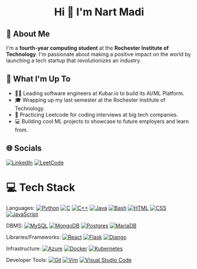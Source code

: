 <h1 align="center">Hi 👋 I'm Nart Madi</h1>

## 💫 About Me
I'm a **fourth-year computing student** at the **Rochester Institute of Technology**. I'm passionate about making a positive impact on the world by launching a tech startup that revolutionizes an industry.

## 🚀 What I'm Up To

- 👨‍💻 Leading software engineers at Kubar.io to build its AI/ML Platform.
- 🎓 Wrapping up my last semester at the Rochester Institute of Technology.
- 🦾 Practicing Leetcode for coding interviews at big tech companies.
- 💻 Building cool ML projects to showcase to future employers and learn from.


## 🌐 Socials
[![LinkedIn](https://img.shields.io/badge/Linkedin-%230077B5.svg?logo=linkedin&logoColor=white)](https://www.linkedin.com/in/nartmadi)
[![LeetCode](https://img.shields.io/badge/LeetCode-000000?logo=LeetCode&logoColor=#d16c06)](https://leetcode.com/nartmadi)



# 💻 Tech Stack
Languages: 
[![Python](https://img.shields.io/badge/Python-3776AB?logo=python&logoColor=fff)](#)
[![C](https://img.shields.io/badge/C-00599C?logo=c&logoColor=white)](#)
[![C++](https://img.shields.io/badge/C++-%2300599C.svg?logo=c%2B%2B&logoColor=white)](#)
[![Java](https://img.shields.io/badge/Java-%23ED8B00.svg?logo=openjdk&logoColor=white)](#)
[![Bash](https://img.shields.io/badge/Bash-4EAA25?logo=gnubash&logoColor=fff)](#)
[![HTML](https://img.shields.io/badge/HTML-%23E34F26.svg?logo=html5&logoColor=white)](#)
[![CSS](https://img.shields.io/badge/CSS-1572B6?logo=css3&logoColor=fff)](#)
[![JavaScript](https://img.shields.io/badge/JavaScript-F7DF1E?logo=javascript&logoColor=000)](#)

DBMS:
[![MySQL](https://img.shields.io/badge/MySQL-4479A1?logo=mysql&logoColor=fff)](#)
[![MongoDB](https://img.shields.io/badge/MongoDB-%234ea94b.svg?logo=mongodb&logoColor=white)](#)
[![Postgres](https://img.shields.io/badge/Postgres-%23316192.svg?logo=postgresql&logoColor=white)](#)
[![MariaDB](https://img.shields.io/badge/MariaDB-003545?logo=mariadb&logoColor=white)](#)

Libraries/Frameworks: 
[![React](https://img.shields.io/badge/React-%2320232a.svg?logo=react&logoColor=%2361DAFB)](#)
[![Flask](https://img.shields.io/badge/Flask-000?logo=flask&logoColor=fff)](#)
[![Django](https://img.shields.io/badge/Django-%23092E20.svg?logo=django&logoColor=white)](#)

Infrastructure:
[![Azure](https://img.shields.io/badge/Azure-0078D4?logo=microsoft-azure&logoColor=white)](#)
[![Docker](https://img.shields.io/badge/Docker-2496ED?logo=docker&logoColor=fff)](#)
[![Kubernetes](https://img.shields.io/badge/Kubernetes-326CE5?logo=kubernetes&logoColor=fff)](#)

Developer Tools:
[![Git](https://img.shields.io/badge/Git-F05032?logo=git&logoColor=fff)](#)
[![Vim](https://img.shields.io/badge/Vim-%2311AB00.svg?logo=vim&logoColor=white)](#)
[![Visual Studio Code](https://custom-icon-badges.demolab.com/badge/Visual%20Studio%20Code-0078d7.svg?logo=vsc&logoColor=white)](#)
